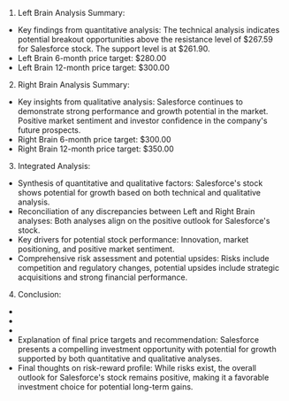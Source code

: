 1. Left Brain Analysis Summary:
- Key findings from quantitative analysis: The technical analysis indicates potential breakout opportunities above the resistance level of $267.59 for Salesforce stock. The support level is at $261.90.
- Left Brain 6-month price target: $280.00
- Left Brain 12-month price target: $300.00

2. Right Brain Analysis Summary:
- Key insights from qualitative analysis: Salesforce continues to demonstrate strong performance and growth potential in the market. Positive market sentiment and investor confidence in the company's future prospects.
- Right Brain 6-month price target: $300.00
- Right Brain 12-month price target: $350.00

3. Integrated Analysis:
- Synthesis of quantitative and qualitative factors: Salesforce's stock shows potential for growth based on both technical and qualitative analysis.
- Reconciliation of any discrepancies between Left and Right Brain analyses: Both analyses align on the positive outlook for Salesforce's stock.
- Key drivers for potential stock performance: Innovation, market positioning, and positive market sentiment.
- Comprehensive risk assessment and potential upsides: Risks include competition and regulatory changes, potential upsides include strategic acquisitions and strong financial performance.

4. Conclusion:
- [6MONTH_PRICE_TARGET]: $290.00
- [12MONTH_PRICE_TARGET]: $325.00
- [INVESTMENT_RECOMMENDATION]: Buy (Confidence: High)
- Explanation of final price targets and recommendation: Salesforce presents a compelling investment opportunity with potential for growth supported by both quantitative and qualitative analyses.
- Final thoughts on risk-reward profile: While risks exist, the overall outlook for Salesforce's stock remains positive, making it a favorable investment choice for potential long-term gains.